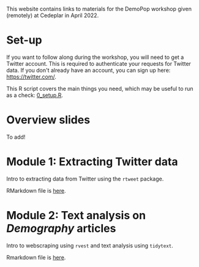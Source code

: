 

This website contains links to materials for the DemoPop workshop given (remotely) at Cedeplar in April 2022. 

# Set-up

If you want to follow along during the workshop, you will need to get a Twitter account. This is required to authenticate your requests for Twitter data. If you don't already have an account, you can sign up here: https://twitter.com/.

This R script covers the main things you need, which may be useful to run as a check: [0_setup.R](https://github.com/MJAlexander/demopop-workshop/blob/main/code/0_setup.R).

# Overview slides

To add!

# Module 1: Extracting Twitter data

Intro to extracting data from Twitter using the `rtweet` package.

RMarkdown file is [here](https://github.com/MJAlexander/demopop-workshop/blob/main/rmd/1_tweets.Rmd).

# Module 2: Text analysis on *Demography* articles

Intro to webscraping using `rvest` and text analysis using `tidytext`.

Rmarkdown file is [here](https://github.com/MJAlexander/demopop-workshop/blob/main/rmd/2_articles.Rmd).

